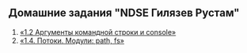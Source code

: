 ## Домашние задания "NDSE Гилязев Рустам"

1. [«1.2 Аргументы командной строки и console»](https://github.com/rustam99/ndse/tree/hw-1.2-1)
1. [«1.4. Потоки. Модули: path, fs»](https://github.com/rustam99/ndse/tree/hw-1.4)
